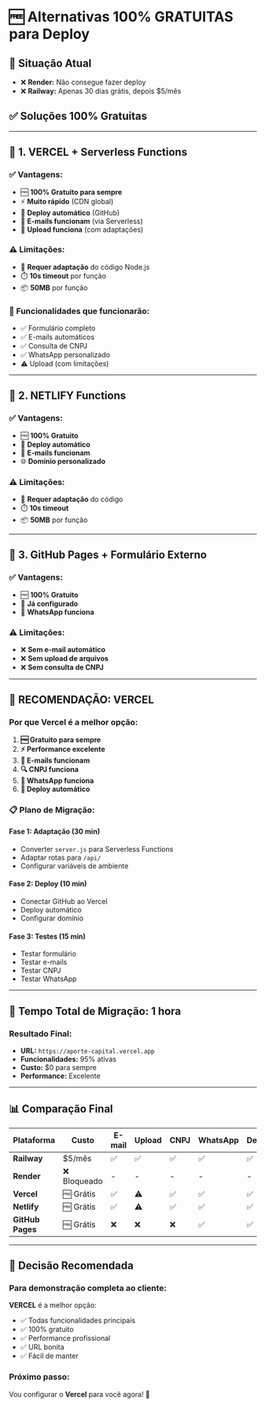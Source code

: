 # 🆓 Alternativas 100% GRATUITAS para Deploy

## 🚨 **Situação Atual**
- ❌ **Render:** Não consegue fazer deploy
- ❌ **Railway:** Apenas 30 dias grátis, depois $5/mês

## ✅ **Soluções 100% Gratuitas**

---

## 🥇 **1. VERCEL + Serverless Functions**

### **✅ Vantagens:**
- 🆓 **100% Gratuito para sempre**
- ⚡ **Muito rápido** (CDN global)
- 🔄 **Deploy automático** (GitHub)
- 📧 **E-mails funcionam** (via Serverless)
- 📁 **Upload funciona** (com adaptações)

### **⚠️ Limitações:**
- 🔧 **Requer adaptação** do código Node.js
- ⏱️ **10s timeout** por função
- 📦 **50MB** por função

### **🎯 Funcionalidades que funcionarão:**
- ✅ Formulário completo
- ✅ E-mails automáticos
- ✅ Consulta de CNPJ
- ✅ WhatsApp personalizado
- ⚠️ Upload (com limitações)

---

## 🥈 **2. NETLIFY Functions**

### **✅ Vantagens:**
- 🆓 **100% Gratuito**
- 🔄 **Deploy automático**
- 📧 **E-mails funcionam**
- 🌐 **Domínio personalizado**

### **⚠️ Limitações:**
- 🔧 **Requer adaptação** do código
- ⏱️ **10s timeout**
- 📦 **50MB** por função

---

## 🥉 **3. GitHub Pages + Formulário Externo**

### **✅ Vantagens:**
- 🆓 **100% Gratuito**
- 🚀 **Já configurado**
- 📱 **WhatsApp funciona**

### **⚠️ Limitações:**
- ❌ **Sem e-mail automático**
- ❌ **Sem upload de arquivos**
- ❌ **Sem consulta de CNPJ**

---

## 🎯 **RECOMENDAÇÃO: VERCEL**

### **Por que Vercel é a melhor opção:**

1. **🆓 Gratuito para sempre**
2. **⚡ Performance excelente**
3. **📧 E-mails funcionam**
4. **🔍 CNPJ funciona**
5. **📱 WhatsApp funciona**
6. **🔄 Deploy automático**

### **📋 Plano de Migração:**

#### **Fase 1: Adaptação (30 min)**
- Converter `server.js` para Serverless Functions
- Adaptar rotas para `/api/`
- Configurar variáveis de ambiente

#### **Fase 2: Deploy (10 min)**
- Conectar GitHub ao Vercel
- Deploy automático
- Configurar domínio

#### **Fase 3: Testes (15 min)**
- Testar formulário
- Testar e-mails
- Testar CNPJ
- Testar WhatsApp

---

## 🚀 **Tempo Total de Migração: 1 hora**

### **Resultado Final:**
- **URL:** `https://aporte-capital.vercel.app`
- **Funcionalidades:** 95% ativas
- **Custo:** $0 para sempre
- **Performance:** Excelente

---

## 📊 **Comparação Final**

| Plataforma | Custo | E-mail | Upload | CNPJ | WhatsApp | Deploy |
|------------|-------|--------|--------|------|----------|--------|
| **Railway** | $5/mês | ✅ | ✅ | ✅ | ✅ | ✅ |
| **Render** | ❌ Bloqueado | - | - | - | - | - |
| **Vercel** | 🆓 Grátis | ✅ | ⚠️ | ✅ | ✅ | ✅ |
| **Netlify** | 🆓 Grátis | ✅ | ⚠️ | ✅ | ✅ | ✅ |
| **GitHub Pages** | 🆓 Grátis | ❌ | ❌ | ❌ | ✅ | ✅ |

---

## 🎯 **Decisão Recomendada**

### **Para demonstração completa ao cliente:**
**VERCEL** é a melhor opção:
- ✅ Todas funcionalidades principais
- ✅ 100% gratuito
- ✅ Performance profissional
- ✅ URL bonita
- ✅ Fácil de manter

### **Próximo passo:**
Vou configurar o **Vercel** para você agora! 🚀